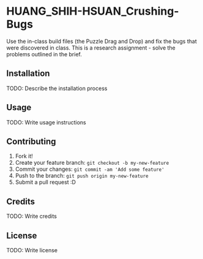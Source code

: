 # HUANG_SHIH-HSUAN_Crushing-Bugs
Use the in-class build files (the Puzzle Drag and Drop) and fix the bugs that were discovered in class. This is a research assignment - solve the problems outlined in the brief.

## Installation

TODO: Describe the installation process

## Usage

TODO: Write usage instructions

## Contributing

1. Fork it!
2. Create your feature branch: `git checkout -b my-new-feature`
3. Commit your changes: `git commit -am 'Add some feature'`
4. Push to the branch: `git push origin my-new-feature`
5. Submit a pull request :D

## Credits

TODO: Write credits

## License

TODO: Write license